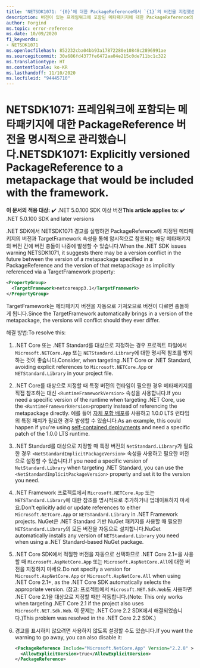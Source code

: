```yaml
---
title: 'NETSDK1071: ‘{0}’에 대한 PackageReference에서 `{1}`의 버전을 지정했습니다.'
description: 버전이 있는 프레임워크에 포함된 메타패키지에 대한 PackageReference의 문제를 해결하는 방법입니다.
author: Forgind
ms.topic: error-reference
ms.date: 10/09/2020
f1_keywords:
- NETSDK1071
ms.openlocfilehash: 852232cba04bb93a17872280e10848c2896991ae
ms.sourcegitcommit: 30a686fd4377fe6472aa04e215c0de711bc1c322
ms.translationtype: HT
ms.contentlocale: ko-KR
ms.lasthandoff: 11/10/2020
ms.locfileid: "94445710"
---
```

# <a name="netsdk1071-explicitly-versioned-packagereference-to-a-metapackage-that-would-be-included-with-the-framework"></a><span data-ttu-id="cae7e-103">NETSDK1071: 프레임워크에 포함되는 메타패키지에 대한 PackageReference 버전을 명시적으로 관리했습니다.</span><span class="sxs-lookup"><span data-stu-id="cae7e-103">NETSDK1071: Explicitly versioned PackageReference to a metapackage that would be included with the framework.</span></span>

<span data-ttu-id="cae7e-104">**이 문서의 적용 대상:** ✔️ .NET 5.0.100 SDK 이상 버전</span><span class="sxs-lookup"><span data-stu-id="cae7e-104">**This article applies to:** ✔️ .NET 5.0.100 SDK and later versions</span></span>

<span data-ttu-id="cae7e-105">.NET SDK에서 NETSDK1071 경고를 실행하면 PackageReference에 지정된 메타패키지의 버전과 TargetFramework 속성을 통해 암시적으로 참조되는 해당 메타패키지의 버전 간에 버전 충돌이 나중에 발생할 수 있습니다.</span><span class="sxs-lookup"><span data-stu-id="cae7e-105">When the .NET SDK issues warning NETSDK1071, it suggests there may be a version conflict in the future between the version of a metapackage specified in a PackageReference and the version of that metapackage as implicitly referenced via a TargetFramework property:</span></span>

```xml
<PropertyGroup>
  <TargetFramework>netcoreapp3.1</TargetFramework>
</PropertyGroup>
```

<span data-ttu-id="cae7e-106">TargetFramework는 메타패키지 버전을 자동으로 가져오므로 버전이 다르면 충돌하게 됩니다.</span><span class="sxs-lookup"><span data-stu-id="cae7e-106">Since the TargetFramework automatically brings in a version of the metapackage, the versions will conflict should they ever differ.</span></span>

<span data-ttu-id="cae7e-107">해결 방법:</span><span class="sxs-lookup"><span data-stu-id="cae7e-107">To resolve this:</span></span>

1. <span data-ttu-id="cae7e-108">.NET Core 또는 .NET Standard를 대상으로 지정하는 경우 프로젝트 파일에서 `Microsoft.NETCore.App` 또는 `NETStandard.Library`에 대한 명시적 참조를 방지하는 것이 좋습니다.</span><span class="sxs-lookup"><span data-stu-id="cae7e-108">Consider, when targeting .NET Core or .NET Standard, avoiding explicit references to `Microsoft.NETCore.App` or `NETStandard.Library` in your project file.</span></span>
2. <span data-ttu-id="cae7e-109">.NET Core를 대상으로 지정할 때 특정 버전의 런타임이 필요한 경우 메타패키지를 직접 참조하는 대신 `<RuntimeFrameworkVersion>` 속성을 사용합니다.</span><span class="sxs-lookup"><span data-stu-id="cae7e-109">If you need a specific version of the runtime when targeting .NET Core, use the `<RuntimeFrameworkVersion>`property instead of referencing the metapackage directly.</span></span> <span data-ttu-id="cae7e-110">예를 들어 [자체 포함 배포](../../deploying/index.md#publish-self-contained)를 사용하고 1.0.0 LTS 런타임의 특정 패치가 필요한 경우 발생할 수 있습니다.</span><span class="sxs-lookup"><span data-stu-id="cae7e-110">As an example, this could happen if you're using [self-contained deployments](../../deploying/index.md#publish-self-contained) and need a specific patch of the 1.0.0 LTS runtime.</span></span>
3. <span data-ttu-id="cae7e-111">.NET Standard를 대상으로 지정할 때 특정 버전의 `NetStandard.Library`가 필요한 경우 `<NetStandardImplicitPackageVersion>` 속성을 사용하고 필요한 버전으로 설정할 수 있습니다.</span><span class="sxs-lookup"><span data-stu-id="cae7e-111">If you need a specific version of `NetStandard.Library` when targeting .NET Standard, you can use the `<NetStandardImplicitPackageVersion>` property and set it to the version you need.</span></span>
4. <span data-ttu-id="cae7e-112">.NET Framework 프로젝트에서 `Microsoft.NETCore.App` 또는 `NETSTandard.Library`에 대한 참조를 명시적으로 추가하거나 업데이트하지 마세요.</span><span class="sxs-lookup"><span data-stu-id="cae7e-112">Don't eplicitly add or update references to either `Microsoft.NETCore.App` or `NETSTandard.Library` in .NET Framework projects.</span></span> <span data-ttu-id="cae7e-113">NuGet은 .NET Standard 기반 NuGet 패키지를 사용할 때 필요한 `NETStandard.Library`의 모든 버전을 자동으로 설치합니다.</span><span class="sxs-lookup"><span data-stu-id="cae7e-113">NuGet automatically installs any version of `NETStandard.Library` you need when using a .NET Standard-based NuGet package.</span></span>
5. <span data-ttu-id="cae7e-114">.NET Core SDK에서 적절한 버전을 자동으로 선택하므로 .NET Core 2.1+을 사용할 때 `Microsoft.AspNetCore.App` 또는 `Microsoft.AspNetCore.All`에 대한 버전을 지정하지 마세요.</span><span class="sxs-lookup"><span data-stu-id="cae7e-114">Do not specify a version for `Microsoft.AspNetCore.App` or `Microsoft.AspNetCore.All` when using .NET Core 2.1+, as the .NET Core SDK automatically selects the appropriate version.</span></span> <span data-ttu-id="cae7e-115">(참고: 프로젝트에서 `Microsoft.NET.Sdk.Web`도 사용하면 .NET Core 2.1을 대상으로 지정할 때만 작동합니다.</span><span class="sxs-lookup"><span data-stu-id="cae7e-115">(Note: This only works when targeting .NET Core 2.1 if the project also uses `Microsoft.NET.Sdk.Web`.</span></span> <span data-ttu-id="cae7e-116">이 문제는 .NET Core 2.2 SDK에서 해결되었습니다.)</span><span class="sxs-lookup"><span data-stu-id="cae7e-116">This problem was resolved in the .NET Core 2.2 SDK.)</span></span>
6. <span data-ttu-id="cae7e-117">경고를 표시하지 않으려면 사용하지 않도록 설정할 수도 있습니다.</span><span class="sxs-lookup"><span data-stu-id="cae7e-117">If you want the warning to go away, you can also disable it:</span></span>

   ```xml
   <PackageReference Include="Microsoft.NetCore.App" Version="2.2.8" >
     <AllowExplicitVersion>true</AllowExplicitVersion>
   </PackageReference>
   ```
